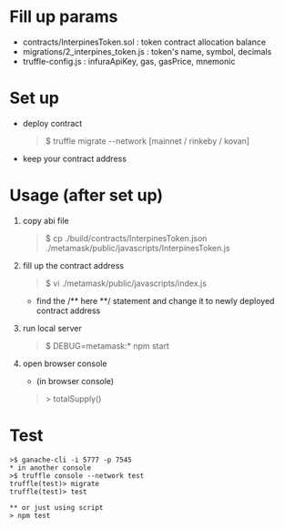 # Fill up params

 * contracts/InterpinesToken.sol : token contract allocation balance
 * migrations/2_interpines_token.js : token's name, symbol, decimals
 * truffle-config.js : infuraApiKey, gas, gasPrice, mnemonic

# Set up

 * deploy contract
    >$ truffle migrate --network [mainnet / rinkeby / kovan]
 * keep your contract address
# Usage (after set up)

1. copy abi file
    >$ cp ./build/contracts/InterpinesToken.json ./metamask/public/javascripts/InterpinesToken.js

2. fill up the contract address
    >$ vi ./metamask/public/javascripts/index.js
    * find the /** here **/ statement and change it to newly deployed contract address

3. run local server
    >$ DEBUG=metamask:* npm start

4. open browser console
    * (in browser console)
    >\> totalSupply()
    
# Test
    >$ ganache-cli -i 5777 -p 7545
    * in another console
    >$ truffle console --network test
    truffle(test)> migrate
    truffle(test)> test

    ** or just using script
    > npm test
